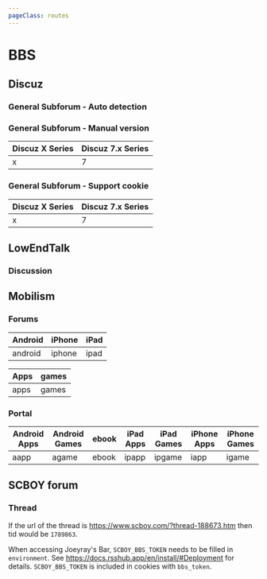 ```yaml
---
pageClass: routes
---
```


# BBS

## Discuz

### General Subforum - Auto detection

<RouteEn author="junfengP" example="/discuz/http%3a%2f%2fwww.u-share.cn%2fforum.php%3fmod%3dforumdisplay%26fid%3d56" path="/discuz/:link" :paramsDesc="['link of subforum, require url encoded ']"/>

### General Subforum - Manual version

<RouteEn author="junfengP" example="/discuz/x/https%3a%2f%2fwww.52pojie.cn%2fforum-16-1.html" path="/discuz/:ver/:link" :paramsDesc="['discuz version，see below table','link of subforum, require url encoded']" >

| Discuz X Series | Discuz 7.x Series |
| --------------- | ----------------- |
| x               | 7                 |

</RouteEn>

### General Subforum - Support cookie

<RouteEn author="junfengP" example="/discuz/x/00/https%3a%2f%2fbbs.zdfx.net%2fforum-2-1.html" path="/discuz/:ver/:cid/:link" :paramsDesc="['discuz version，see below table', 'Cookie id，require self hosted and set environment parameters, see Deploy - Configuration pages for detail','link of subforum, require url encoded']" >

| Discuz X Series | Discuz 7.x Series |
| --------------- | ----------------- |
| x               | 7                 |

</RouteEn>

## LowEndTalk

### Discussion

<RouteEn author="nczitzk" example="/lowendtalk/discussion/168480" path="/lowendtalk/discussion/:id?" :paramsDesc="['Discussion id']"/>

## Mobilism

### Forums

<RouteEn author="nitezs" example="/mobilism/forums/android/apps" path="/mobilism/forums/:category/:type/:fulltext?" :paramsDesc="['Category', 'subcategory','Retrieve fulltext, specify `y` to enable']">

| Android | iPhone | iPad |
| ------- | ------ | ---- |
| android | iphone | ipad |

| Apps | games |
| ---- | ----- |
| apps | games |

</RouteEn>

### Portal

<RouteEn author="nitezs" example="/mobilism/portal/androidapps" path="/mobilism/portal/:type" :paramsDesc="['Sections']">

| Android Apps | Android Games | ebook | iPad Apps | iPad Games | iPhone Apps | iPhone Games |
| ------------ | ------------- | ----- | --------- | ---------- | ----------- | ------------ |
| aapp         | agame         | ebook | ipapp     | ipgame     | iapp        | igame        |

</RouteEn>

## SCBOY forum

### Thread

<RouteEn author="totorowechat" example="/scboy/thread/188673" path="/scboy/thread/:tid" :paramsDesc="['thread tid']" radar="1">

If the url of the thread is <https://www.scboy.com/?thread-188673.htm> then tid would be `1789863`.

When accessing Joeyray's Bar, `SCBOY_BBS_TOKEN` needs to be filled in `environment`. See <https://docs.rsshub.app/en/install/#Deployment> for details. `SCBOY_BBS_TOKEN` is included in cookies with `bbs_token`.

</RouteEn>
